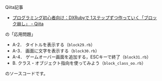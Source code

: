 Qiita記事

- [プログラミング初心者向け：DXRubyで 1ステップずつ作っていく「ブロック崩し」 - Qiita](https://qiita.com/noanoa07/items/9ebc059550c620ab223c)

の「応用問題」

- A-2． タイトルを表示する（`block29.rb`）
- A-3． 画面に文字を表示する（`block30.rb`）
- A-4． ゲームオーバー画面を追加する，ESCキーで終了（`block31.rb`）
- B. クラス・オブジェクト指向を使ってみよう（`block_class_oo.rb`）

のソースコードです。